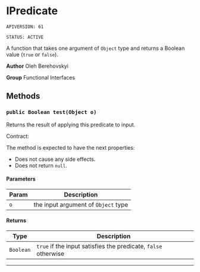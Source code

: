 # IPredicate

`APIVERSION: 61`

`STATUS: ACTIVE`

A function that takes one argument of `Object` type and returns a Boolean value
(`true` or `false`).


**Author** Oleh Berehovskyi


**Group** Functional Interfaces

## Methods
### `public Boolean test(Object o)`

Returns the result of applying this predicate to input. <p>Contract:</p> The method is expected to have the next properties: <ul>     <li>Does not cause any side effects.</li>     <li>Does not return `null`.</li> </ul>

#### Parameters

|Param|Description|
|---|---|
|`o`|the input argument of `Object` type|

#### Returns

|Type|Description|
|---|---|
|`Boolean`|`true` if the input satisfies the predicate, `false` otherwise|

---
